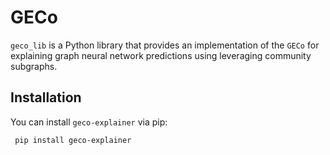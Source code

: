 # GECo

`geco_lib` is a Python library that provides an implementation of the `GECo` for explaining graph neural network predictions using leveraging community subgraphs.

## Installation

You can install `geco-explainer` via pip:

```bash
 pip install geco-explainer
```
